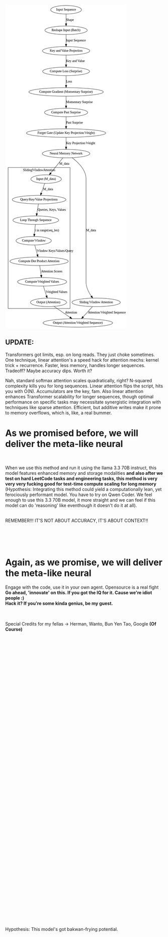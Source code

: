![screenshot](Solution/Mechanism_FlowChart.png)
## UPDATE:
Transformers got limits, esp. on long reads. They just choke sometimes. One technique, linear attention's a speed hack for attention mechs: kernel trick + recurrence. Faster, less memory, handles longer sequences. Tradeoff? Maybe accuracy dips. Worth it?

Nah, standard softmax attention scales quadratically, right? N-squared complexity kills you for long sequences. Linear attention flips the script, hits you with O(N). Accumulators are the key, fam. Also linear attention enhances Transformer scalability for longer sequences, though optimal performance on specific tasks may necessitate synergistic integration with techniques like sparse attention. Efficient, but additive writes make it prone to memory overflows, which is, like, a real bummer. 
<br>

# As we promised before, we will deliver the <b>meta-like neural</b>
<br>

When we use this method and run it using the llama 3.3 70B instruct, this model features enhanced memory and storage modalities <b>and also after we test on hard LeetCode tasks and engineering tasks, this method is very very very fucking good for test-time compute scaling for long memory</b> (Hypothesis: Integrating this method could yield a computationally lean, yet ferociously performant model. You have to try on Qwen Coder. We feel enough to use this 3.3 70B model, it more straight and we can feel if this model can do 'reasoning' like eventhough it doesn't do it at all).
<br>
<br>


REMEMBER!!!
IT'S NOT ABOUT ACCURACY, IT'S ABOUT CONTEXT!!
<br>
<br>
<br>
<br>
<br>
# Again, as we promise, we will deliver the <b>meta-like neural</b>

Engage with the code, use it in your own agent. Opensource is a real fight<br>
<b>Go ahead, 'innovate' on this. If you got the IQ for it. Cause we're idiot people :)</b><br>
<b>Hack it? If you're some kinda genius, be my guest.</b>
<br>
<br>
<br>


Special Credits for my fellas -> Herman, Wanto, Bun Yen Tao, Google <b>(Of Course)</b>
<br>
<br>
<br>
<br>
<br>
<br>
<br>
<br>
<br>
<br>
<br>
<br>
<br>
<br>
<br>
<br>
<br>
<br>
<br>
<br>
<br>
<br>
<br>
<br>
<br>
<br>
<br>
<br>
<br>
<br>
<br>
<br>
<br>
<br>
<br>
<br>
<br>
<br>
<br>
<br>
<br>
<br>
<br>
<br>
<br>
<br>
<br>
<br>
<br>
<br>
<br>
<br>
<br>
<br>
<br>

Hypothesis: This model's got bakwan-frying potential.
